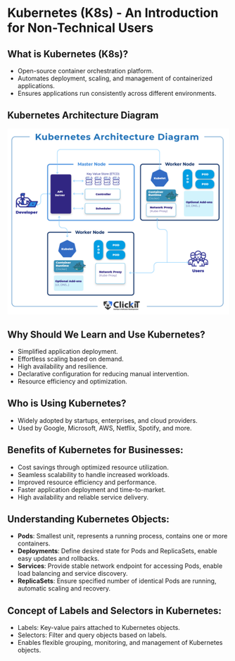
# Kubernetes (K8s) - An Introduction for Non-Technical Users

## What is Kubernetes (K8s)?
- Open-source container orchestration platform.
- Automates deployment, scaling, and management of containerized applications.
- Ensures applications run consistently across different environments.
  

## Kubernetes Architecture Diagram

![Kubernetes Architecture](images/Diagram-55.jpg)

## Why Should We Learn and Use Kubernetes?
- Simplified application deployment.
- Effortless scaling based on demand.
- High availability and resilience.
- Declarative configuration for reducing manual intervention.
- Resource efficiency and optimization.

## Who is Using Kubernetes?
- Widely adopted by startups, enterprises, and cloud providers.
- Used by Google, Microsoft, AWS, Netflix, Spotify, and more.

## Benefits of Kubernetes for Businesses:
- Cost savings through optimized resource utilization.
- Seamless scalability to handle increased workloads.
- Improved resource efficiency and performance.
- Faster application deployment and time-to-market.
- High availability and reliable service delivery.

## Understanding Kubernetes Objects:
- **Pods**: Smallest unit, represents a running process, contains one or more containers.
- **Deployments**: Define desired state for Pods and ReplicaSets, enable easy updates and rollbacks.
- **Services**: Provide stable network endpoint for accessing Pods, enable load balancing and service discovery.
- **ReplicaSets**: Ensure specified number of identical Pods are running, automatic scaling and recovery.

## Concept of Labels and Selectors in Kubernetes:
- Labels: Key-value pairs attached to Kubernetes objects.
- Selectors: Filter and query objects based on labels.
- Enables flexible grouping, monitoring, and management of Kubernetes objects.


